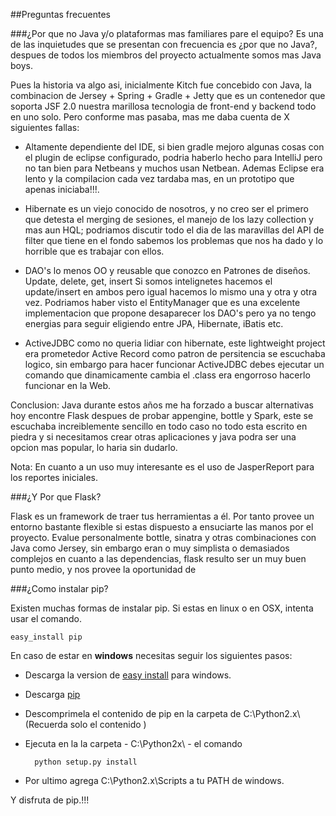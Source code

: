 ##Preguntas frecuentes

###<a name="why-not-java">¿Por que no Java y/o plataformas mas familiares pare el equipo?</a>
Es una de las inquietudes que se presentan con frecuencia es ¿por que no Java?, despues de todos los miembros del proyecto actualmente somos mas Java boys. 

Pues la historia va algo asi, inicialmente Kitch fue concebido con Java, la combinacion de Jersey + Spring + Gradle + Jetty que es un contenedor que soporta JSF 2.0 nuestra marillosa tecnologia de front-end y backend todo en uno solo. Pero conforme mas pasaba, mas me daba cuenta de X siguientes fallas:

- Altamente dependiente del IDE, si bien gradle mejoro algunas cosas con el plugin de eclipse configurado, podria haberlo hecho para IntelliJ pero no tan bien para Netbeans y muchos usan Netbean. Ademas Eclipse era lento y la compilacion cada vez tardaba mas, en un prototipo que apenas iniciaba!!!.

- Hibernate es un viejo conocido de nosotros, y no creo ser el primero que detesta el merging de sesiones, el manejo de los lazy collection y mas aun HQL; podriamos discutir todo el dia de las maravillas del API de filter que tiene en el fondo sabemos los problemas que nos ha dado y lo horrible que es trabajar con ellos.

- DAO's lo menos OO y reusable que conozco en Patrones de diseños. Update, delete, get, insert Si somos intelignetes hacemos el update/insert en ambos pero igual hacemos lo mismo una y otra y otra vez. Podriamos haber visto el EntityManager que es una excelente implementacion que propone desaparecer los DAO's pero ya no tengo energias para seguir eligiendo entre JPA, Hibernate, iBatis etc.

- ActiveJDBC como no queria lidiar con hibernate, este lightweight project era prometedor Active Record como patron de persitencia se escuchaba logico, sin embargo para hacer funcionar ActiveJDBC debes ejecutar un comando que dinamicamente cambia el .class era engorroso hacerlo funcionar en la Web.

Conclusion: Java durante estos años me ha forzado a buscar alternativas hoy encontre Flask despues de probar appengine, bottle y Spark, este se escuchaba increiblemente sencillo en todo caso no todo esta escrito en piedra y si necesitamos crear otras aplicaciones y java podra ser una opcion mas popular, lo haria sin dudarlo.

Nota: En cuanto a un uso muy interesante es el uso de JasperReport para los reportes iniciales.


###<a name="y-por-que-flask">¿Y Por que Flask?</a>

Flask es un framework de traer tus herramientas a él. Por tanto provee un entorno bastante flexible si estas dispuesto a ensuciarte las manos por el proyecto. Evalue personalmente bottle, sinatra y otras combinaciones con Java como Jersey, sin embargo eran o muy simplista o demasiados complejos en cuanto a las dependencias, flask resulto ser un muy buen punto medio, y nos provee la oportunidad de 

###<a name="#install-pip">¿Como instalar pip?</a>

Existen muchas formas de instalar pip. Si estas en linux o en OSX, intenta usar el comando.
	
	easy_install pip 
	
En caso de estar en **windows** necesitas seguir los siguientes pasos:

- Descarga la version de [easy install](http://pypi.python.org/pypi/setuptools) para windows. 
- Descarga [pip](http://pypi.python.org/pypi/pip#downloads)
- Descomprimela el contenido de pip en la carpeta de C:\Python2.x\ (Recuerda solo el contenido )
- Ejecuta en la la carpeta - C:\Python2x\ - el comando
		
		python setup.py install
- Por ultimo agrega C:\Python2.x\Scripts a tu PATH de windows.

Y disfruta de pip.!!!


